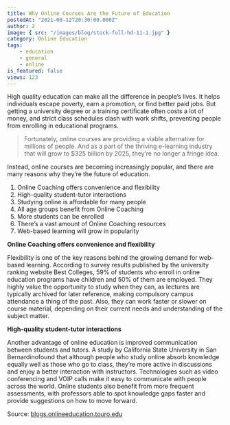 ```yaml
---
title: Why Online Courses Are the Future of Education
postedAt: "2021-08-12T20:30:00.000Z"
author: 2
image: { src: "/images/blog/stock-full-hd-11-1.jpg" }
category: Online Education
tags:
    - education
    - general
    - online
is_featured: false
views: 123
---
```


High quality education can make all the difference in people’s lives. It helps individuals escape poverty, earn a promotion, or find better paid jobs. But getting a university degree or a training certificate often costs a lot of money, and strict class schedules clash with work shifts, preventing people from enrolling in educational programs.

> Fortunately, online courses are providing a viable alternative for millions of people. And as a part of the thriving e-learning industry that will grow to $325 billion by 2025, they’re no longer a fringe idea.

Instead, online courses are becoming increasingly popular, and there are many reasons why they’re the future of education.

1. Online Coaching offers convenience and flexibility
2. High-quality student-tutor interactions
3. Studying online is affordable for many people
4. All age groups benefit from Online Coaching
5. More students can be enrolled
6. There’s a vast amount of Online Coaching resources
7. Web-based learning will grow in popularity

**Online Coaching offers convenience and flexibility**

Flexibility is one of the key reasons behind the growing demand for web-based learning. According to survey results published by the university ranking website Best Colleges, 59% of students who enroll in online education programs have children and 50% of them are employed. They highly value the opportunity to study when they can, as lectures are typically archived for later reference, making compulsory campus attendance a thing of the past. Also, they can work faster or slower on course material, depending on their current needs and understanding of the subject matter.

**High-quality student-tutor interactions**

Another advantage of online education is improved communication between students and tutors. A study by California State University in San Bernardinofound that although people who study online absorb knowledge equally well as those who go to class, they’re more active in discussions and enjoy a better interaction with instructors. Technologies such as video conferencing and VOIP calls make it easy to communicate with people across the world. Online students also benefit from more frequent assessments, with professors able to spot knowledge gaps faster and provide suggestions on how to move forward.

Source: [blogs.onlineeducation.touro.edu](https://blogs.onlineeducation.touro.edu)
